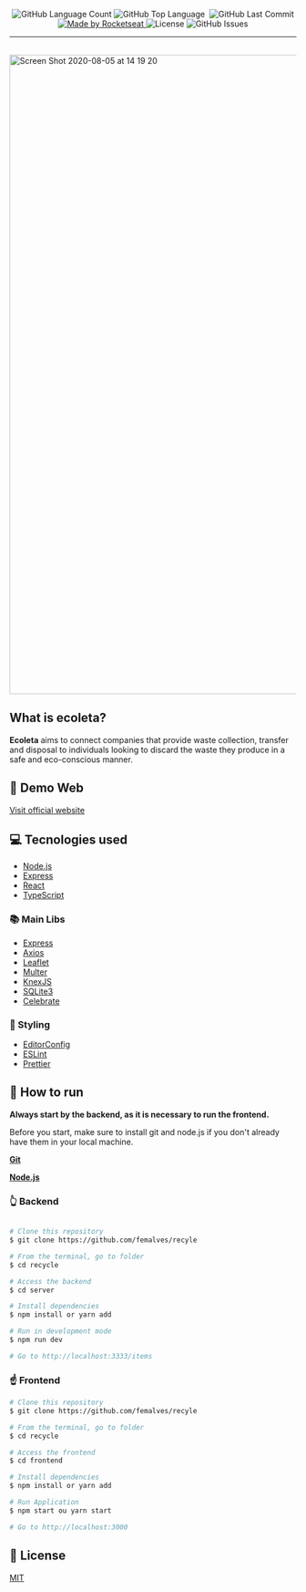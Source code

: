 <p align="center">

  <img alt="GitHub Language Count" src="https://img.shields.io/github/languages/count/femalves/recycle?style=flat-square" />
  <img alt="GitHub Top Language" src="https://img.shields.io/github/languages/top/femalves/recycle?style=flat-square" />
  <img alt="" src="https://img.shields.io/github/repo-size/femalves/recycle?style=flat-square" />

  <img alt="GitHub Last Commit" src="https://img.shields.io/github/last-commit/femalves/recycle?style=flat-square" />

  <a href="https://rocketseat.com.br">
    <img alt="Made by Rocketseat" src="https://img.shields.io/badge/made%20by-Rocketseat-blueviolet?style=flat-square">
  </a>
  <img alt="License" src="https://img.shields.io/badge/license-MIT-blueviolet?style=flat-square">
  <img alt="GitHub Issues" src="https://img.shields.io/github/issues/femalves/recycle?style=flat-square" />
</p>

___
<br>

<img width="1122" alt="Screen Shot 2020-08-05 at 14 19 20" src="https://user-images.githubusercontent.com/9547354/89443753-1d178b00-d727-11ea-85cb-88919900fbdb.png">

## What is ecoleta?

<b>Ecoleta</b> aims to connect companies that provide waste collection, transfer and disposal to individuals looking to discard the waste they produce in a safe and eco-conscious manner.

## :japanese_ogre: Demo Web

[Visit official website](https://ecoleta-oficial.netlify.app/)

## :computer: Tecnologies used

- [Node.js](https://nodejs.org/en/)
- [Express](https://expressjs.com/pt-br/)
- [React](https://pt-br.reactjs.org/)
- [TypeScript](https://www.typescriptlang.org/)

### :books: Main Libs

- [Express](https://expressjs.com/pt-br/)
- [Axios](https://github.com/axios/axios)
- [Leaflet](https://leafletjs.com/)
- [Multer](https://github.com/expressjs/multer)
- [KnexJS](http://knexjs.org/)
- [SQLite3](https://www.sqlite.org/index.html)
- [Celebrate](https://github.com/arb/celebrate)

### :nail_care: Styling

- [EditorConfig](https://editorconfig.org/)
- [ESLint](https://eslint.org/)
- [Prettier](https://prettier.io/)


## :runner: How to run

<b> Always start by the backend, as it is necessary to run the frontend.</b>

Before you start, make sure to install git and node.js if you don't already have them in your local machine.

<b>[Git](https://git-scm.com)</b>

<b>[Node.js](https://nodejs.org/en/)</b>

### :point_up_2: Backend

```bash

# Clone this repository
$ git clone https://github.com/femalves/recyle

# From the terminal, go to folder
$ cd recycle

# Access the backend
$ cd server

# Install dependencies
$ npm install or yarn add

# Run in development mode
$ npm run dev

# Go to http://localhost:3333/items
```

### :point_up: Frontend

```bash
# Clone this repository
$ git clone https://github.com/femalves/recyle

# From the terminal, go to folder
$ cd recycle

# Access the frontend
$ cd frontend

# Install dependencies
$ npm install or yarn add

# Run Application
$ npm start ou yarn start

# Go to http://localhost:3000
```

## :memo: License

[MIT](LICENSE)

